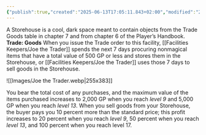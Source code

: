```yaml
---
{"publish":true,"created":"2025-06-13T17:05:11.843+02:00","modified":"2025-07-19T12:26:02.440+02:00","cssclasses":""}
---
```


A Storehouse is a cool, dark space meant to contain objects from the Trade Goods table in chapter 7 and from chapter 6 of the Player’s Handbook.
**Trade: Goods** When you issue the Trade order to this facility, [[Facilities Keepers/Joe the Trader]] spends the next 7 days procuring nonmagical items that have a total value of 500 GP or less and stores them in the Storehouse, or [[Facilities Keepers/Joe the Trader]] uses those 7 days to sell goods in the Storehouse. 

![[Images/Joe the Trader.webp|255x383]] 

You bear the total cost of any purchases, and the maximum value of the items purchased increases to 2,000 GP when you reach *level 9* and 5,000 GP when you reach *level 13*. 
When you sell goods from your Storehouse, the buyer pays you 10 percent more than the standard price; this profit increases to 20 percent when you reach *level 9*, 50 percent when you reach *level 13*, and 100 percent when you reach level 17.
